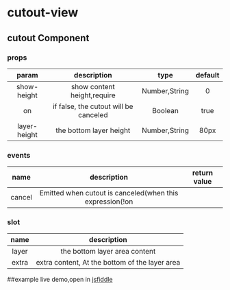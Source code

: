 # cutout-view

## cutout Component
### props
| param | description | type | default |
| :-: | :-: | :-: | :-: |
| show-height | show content height,require | Number,String | 0 |
| on | if false, the cutout will be canceled | Boolean | true |
| layer-height | the bottom layer height | Number,String | 80px |

### events
| name | description | return value |
| :-: | :-: | :-: |
| cancel | Emitted when cutout is canceled(when this expression(!on  || factHeight < showHeight || showHeight < layerHeight) is true))| return false |

### slot
| name | description|
| :-: | :-: |
| layer | the bottom layer area content |
| extra | extra content, At the bottom of the layer area|



##example
live demo,open in [jsfiddle](https://jsfiddle.net/anthinkingcoder/c4guaq1n/6/)

